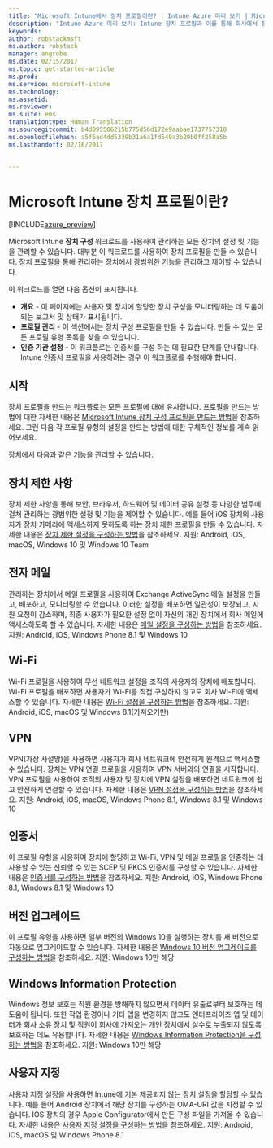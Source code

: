 ```yaml
---
title: "Microsoft Intune에서 장치 프로필이란? | Intune Azure 미리 보기 | Microsoft Docs"
description: "Intune Azure 미리 보기: Intune 장치 프로필과 이를 통해 회사에서 장치를 관리 및 보호하는 방법을 알아봅니다."
keywords: 
author: robstackmsft
ms.author: robstack
manager: angrobe
ms.date: 02/15/2017
ms.topic: get-started-article
ms.prod: 
ms.service: microsoft-intune
ms.technology: 
ms.assetid: 
ms.reviewer: 
ms.suite: ems
translationtype: Human Translation
ms.sourcegitcommit: b4d095506215b775d56d172e9aabae1737757310
ms.openlocfilehash: a5f6ad4dd5339b31a6a1fd549a3b29b0ff258a5b
ms.lasthandoff: 02/16/2017


---
```


# <a name="what-are-microsoft-intune-device-profiles"></a>Microsoft Intune 장치 프로필이란?

[!INCLUDE[azure_preview](../includes/azure_preview.md)]

Microsoft Intune **장치 구성** 워크로드를 사용하여 관리하는 모든 장치의 설정 및 기능을 관리할 수 있습니다. 대부분 이 워크로드를 사용하여 장치 프로필을 만들 수 있습니다. 장치 프로필을 통해 관리하는 장치에서 광범위한 기능을 관리하고 제어할 수 있습니다.

이 워크로드를 열면 다음 옵션이 표시됩니다.

- **개요** - 이 페이지에는 사용자 및 장치에 할당한 장치 구성을 모니터링하는 데 도움이 되는 보고서 및 상태가 표시됩니다.
- **프로필 관리** - 이 섹션에서는 장치 구성 프로필을 만들 수 있습니다. 만들 수 있는 모든 프로필 유형 목록을 찾을 수 있습니다.
- **인증 기관 설정** - 이 워크플로는 인증서를 구성 하는 데 필요한 단계를 안내합니다. Intune 인증서 프로필을 사용하려는 경우 이 워크플로를 수행해야 합니다.

## <a name="getting-started"></a>시작

장치 프로필을 만드는 워크플로는 모든 프로필에 대해 유사합니다. 프로필을 만드는 방법에 대한 자세한 내용은 [Microsoft Intune 장치 구성 프로필을 만드는 방법](/intune-azure/configure-devices/how-to-create-device-profiles)을 참조하세요. 그런 다음 각 프로필 유형의 설정을 만드는 방법에 대한 구체적인 정보를 계속 읽어보세요.

장치에서 다음과 같은 기능을 관리할 수 있습니다.

## <a name="device-restrictions"></a>장치 제한 사항
장치 제한 사항을 통해 보안, 브라우저, 하드웨어 및 데이터 공유 설정 등 다양한 범주에 걸쳐 관리하는 광범위한 설정 및 기능을 제어할 수 있습니다. 예를 들어 iOS 장치의 사용자가 장치 카메라에 액세스하지 못하도록 하는 장치 제한 프로필을 만들 수 있습니다.
자세한 내용은 [장치 제한 설정을 구성하는 방법](how-to-configure-device-restrictions.md)을 참조하세요. 지원: Android, iOS, macOS, Windows 10 및 Windows 10 Team

## <a name="email"></a>전자 메일
관리하는 장치에서 메일 프로필을 사용하여 Exchange ActiveSync 메일 설정을 만들고, 배포하고, 모니터링할 수 있습니다. 이러한 설정을 배포하면 일관성이 보장되고, 지원 요청이 감소하며, 최종 사용자가 필요한 설정 없이 자신의 개인 장치에서 회사 메일에 액세스하도록 할 수 있습니다.
자세한 내용은 [메일 설정을 구성하는 방법](how-to-configure-email-settings.md)을 참조하세요. 지원: Android, iOS, Windows Phone 8.1 및 Windows 10

## <a name="wi-fi"></a>Wi-Fi
Wi-Fi 프로필을 사용하여 무선 네트워크 설정을 조직의 사용자와 장치에 배포합니다. Wi-Fi 프로필을 배포하면 사용자가 Wi-Fi를 직접 구성하지 않고도 회사 Wi-Fi에 액세스할 수 있습니다.
자세한 내용은 [Wi-Fi 설정을 구성하는 방법](how-to-configure-wi-fi-settings.md)을 참조하세요. 지원: Android, iOS, macOS 및 Windows 8.1(가져오기만)

## <a name="vpn"></a>VPN
VPN(가상 사설망)을 사용하면 사용자가 회사 네트워크에 안전하게 원격으로 액세스할 수 있습니다. 장치는 VPN 연결 프로필을 사용하여 VPN 서버와의 연결을 시작합니다. VPN 프로필을 사용하여 조직의 사용자 및 장치에 VPN 설정을 배포하면 네트워크에 쉽고 안전하게 연결할 수 있습니다.
자세한 내용은 [VPN 설정을 구성하는 방법](how-to-configure-vpn-settings.md)을 참조하세요.
지원: Android, iOS, macOS, Windows Phone 8.1, Windows 8.1 및 Windows 10

## <a name="certificates"></a>인증서
이 프로필 유형을 사용하여 장치에 할당하고 Wi-Fi, VPN 및 메일 프로필을 인증하는 데 사용할 수 있는 신뢰할 수 있는 SCEP 및 PKCS 인증서를 구성할 수 있습니다.
자세한 내용은 [인증서를 구성하는 방법](how-to-configure-certificates.md)을 참조하세요. 지원: Android, iOS, Windows Phone 8.1, Windows 8.1 및 Windows 10

## <a name="edition-upgrade"></a>버전 업그레이드
이 프로필 유형을 사용하면 일부 버전의 Windows 10을 실행하는 장치를 새 버전으로 자동으로 업그레이드할 수 있습니다. 자세한 내용은 [Windows 10 버전 업그레이드를 구성하는 방법](how-to-configure-windows-10-edition-upgrade.md)을 참조하세요. 지원: Windows 10만 해당

## <a name="windows-information-protection"></a>Windows Information Protection
Windows 정보 보호는 직원 환경을 방해하지 않으면서 데이터 유출로부터 보호하는 데 도움이 됩니다. 또한 작업 환경이나 기타 앱을 변경하지 않고도 엔터프라이즈 앱 및 데이터가 회사 소유 장치 및 직원이 회사에 가져오는 개인 장치에서 실수로 누출되지 않도록 보호하는 데도 유용합니다.
자세한 내용은 [Windows Information Protection을 구성하는 방법](how-to-configure-windows-information-protection.md)을 참조하세요. 지원: Windows 10만 해당

## <a name="custom"></a>사용자 지정
사용자 지정 설정을 사용하면 Intune에 기본 제공되지 않는 장치 설정을 할당할 수 있습니다. 예를 들어 Android 장치에서 해당 장치를 구성하는 OMA-URI 값을 지정할 수 있습니다. IOS 장치의 경우 Apple Configurator에서 만든 구성 파일을 가져올 수 있습니다.
자세한 내용은 [사용자 지정 설정을 구성하는 방법](how-to-configure-custom-settings.md)을 참조하세요. 지원: Android, iOS, macOS 및 Windows Phone 8.1

